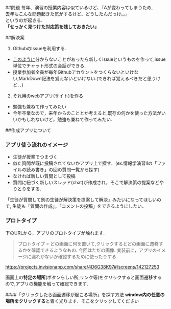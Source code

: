 ##問題
毎年、演習の授業内容は似ているけど、TAが変わってしまうため,  
去年もこんな問題起きた気がするけど、どうしたんだっけ。。。  
というのが起きる.  
**「せっかく見つけた対応策を残しておきたい」**

##解決案
1. GithubのIssueを利用する.
  - [このように](https://github.com/ReactiveX/RxJava/issues/3687)分からないことがあったら新しくissueというものを作って,issue単位でチャット形式の会話ができる.
  - 授業参加者全員が毎年Githubアカウントをつくらないといけない,MarkDown記法を覚えないといけない.(できれば覚えるべきだと思うけど．．)
2. それ用のwebアプリ(サイト)を作る
  - 勉強も兼ねて作ってみたい
  - 今年卒業なので，来年からのこととか考えると,既存の何かを使った方法がいいかもしれないけど，勉強も兼ねて作ってみたい.

##作成アプリについて

### アプリ使う流れのイメージ
- 生徒が授業でつまづく
- 似た質問が既に投稿されてないかアプリ上で探す．(ex.情報学演習Ⅱの「ファイルの読み書き」の回の質問一覧から探す)
- なければ新しい質問として投稿
- 質問に紐づく新しいスレッド(chat)が作成され，そこで解決策の提案などやりとりをする．

「生徒が質問して別の生徒が解決策を提案して解決」みたいになってほしいので,
生徒も「質問の作成」，「コメントの投稿」をできるようにしたい．

### プロトタイプ
下のURLから，アプリのプロトタイプが触れます.  
 >プロトタイプ = どの画面に何を置いて,クリックするとどの画面に遷移するかを確認できるようなもの.  今回はただの画像.
実装前に，アプリのイメージに漏れがないか確認するために使ったりする

https://projects.invisionapp.com/share/4D6G38K97#/screens/142127253

画面上の**特定の場所**(ボタンらしい所,リンク等)をクリックすると画面遷移するので,アプリの機能を触って確認できます．

####「クリックしたら画面遷移が起こる場所」を探す方法
**window内の任意の場所をクリックする**と青く光ります．そこをクリックしてください

